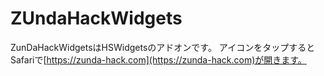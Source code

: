 # ZUndaHackWidgets
ZunDaHackWidgetsはHSWidgetsのアドオンです。
アイコンをタップするとSafariで[https://zunda-hack.com](https://zunda-hack.com)が開きます。

